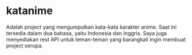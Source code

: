 # katanime
Adalah project yang mengumpulkan kata-kata karakter anime. Saat ini tersedia dalam dua bahasa, yaitu Indonesia dan Inggris. Saya juga menyediakan rest API untuk teman-teman yang barangkali ingin membuat project serupa. 
